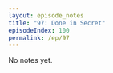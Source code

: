```yaml
---
layout: episode_notes
title: "97: Done in Secret"
episodeIndex: 100
permalink: /ep/97
---
```

No notes yet.
